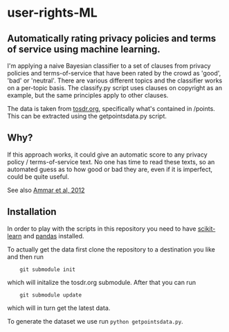 user-rights-ML
==============

## Automatically rating privacy policies and terms of service using machine learning.

I'm applying a naive Bayesian classifier to a set of clauses from privacy policies and terms-of-service that have been rated by the crowd as 'good', 'bad' or 'neutral'. There are various different topics and the classifier works on a per-topic basis. The classify.py script uses clauses on copyright as an example, but the same principles apply to other clauses.

The data is taken from [tosdr.org](www.tosdr.org), specifically what's contained in /points. This can be extracted using the getpointsdata.py script.

## Why?

If this approach works, it could give an automatic score to any privacy policy / terms-of-service text. No one has time to read these texts, so an automated guess as to how good or bad they are, even if it is imperfect, could be quite useful.

See also [Ammar et al, 2012](http://reports-archive.adm.cs.cmu.edu/anon/isr2012/CMU-ISR-12-114.pdf)

## Installation

In order to play with the scripts in this repository you need to have
[scikit-learn](http://scikit-learn.org/) and [pandas](http://pandas.pydata.org/) installed.

To actually get the data first clone the repository to a destination you like
and then run

        git submodule init

which will initalize the tosdr.org submodule. After that you can run

        git submodule update

which will in turn get the latest data.

To generate the dataset we use run `python getpointsdata.py`.
